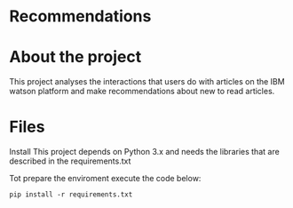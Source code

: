 # Recommendations

# About the project
This project analyses the interactions that users do with articles on the IBM watson platform and make recommendations about new to read articles.

# Files


Install
This project depends on Python 3.x and needs the libraries that are described in the requirements.txt

Tot prepare the enviroment execute the code below:

```pip install -r requirements.txt```